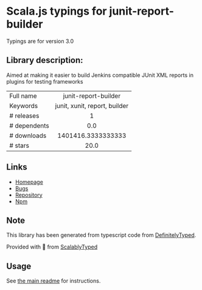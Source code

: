 
# Scala.js typings for junit-report-builder

Typings are for version 3.0

## Library description:
Aimed at making it easier to build Jenkins compatible JUnit XML reports in plugins for testing frameworks

|                    |                 |
| ------------------ | :-------------: |
| Full name          | junit-report-builder |
| Keywords           | junit, xunit, report, builder |
| # releases         | 1 |
| # dependents       | 0.0 |
| # downloads        | 1401416.3333333333 |
| # stars            | 20.0 |

## Links
- [Homepage](https://github.com/davidparsson/junit-report-builder)
- [Bugs](https://github.com/davidparsson/junit-report-builder/issues)
- [Repository](https://github.com/davidparsson/junit-report-builder)
- [Npm](https://www.npmjs.com/package/junit-report-builder)
    


## Note
This library has been generated from typescript code from [DefinitelyTyped](https://definitelytyped.org).

Provided with :purple_heart: from [ScalablyTyped](https://github.com/oyvindberg/ScalablyTyped)

## Usage
See [the main readme](../../readme.md) for instructions.


